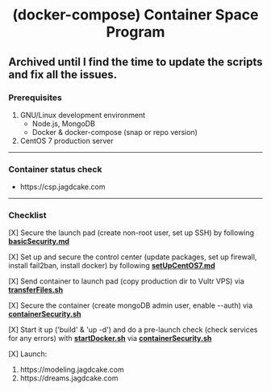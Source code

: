 # <h1 align="center"><span>(docker-compose) </span>Container Space Program</h1>

## Archived until I find the time to update the scripts and fix all the issues.

### Prerequisites

1. GNU/Linux development environment
    + Node.js, MongoDB
    + Docker & docker-compose (snap or repo version)
3. CentOS 7 production server
---
### Container status check
<ul>
    <li>https://csp.jagdcake.com</li>
</ul>

---
### Checklist

<p>[X]<span> Secure the launch pad (create non-root user, set up SSH) by following <strong><a href="./basicSecurity.md">basicSecurity.md</a></strong></span></p>

<p>[X]<span> Set up and secure the control center (update packages, set up firewall, install fail2ban, install docker) by following <strong><a href="./setUpCentOS7.md">setUpCentOS7.md</a></strong></span></p>

<p>[X]<span> Send container to launch pad (copy production dir to Vultr VPS) via <strong><a href="./transferFiles.sh">transferFiles.sh</a></strong></span></p>

<p>[X]<span> Secure the container (create mongoDB admin user, enable --auth) via <strong><a href="./containerSecurity.sh">containerSecurity.sh</a></strong></span></p>

<p>[X]<span> Start it up ('build' & 'up -d') and do a pre-launch check (check services for any errors) with <strong><a href="./startDocker.sh">startDocker.sh</a></strong> via <strong><a href="./containerSecurity.sh">containerSecurity.sh</a></strong></span></p>

<p>[X]<span> Launch:</span></p>
    <ol>
    <li>https://modeling.jagdcake.com</li>
    <li>https://dreams.jagdcake.com</li>
    </ol>




